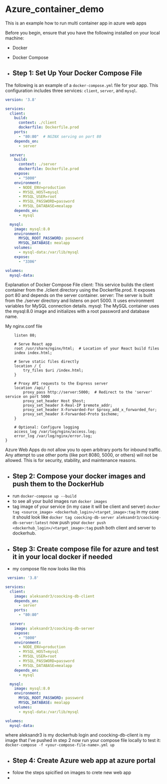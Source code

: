 # Azure_container_demo
This is an example how to run multi container app in azure web apps

Before you begin, ensure that you have the following installed on your local machine:

- Docker
- Docker Compose

- ## Step 1: Set Up Your Docker Compose File

The following is an example of a `docker-compose.yml` file for your app. This configuration includes three services: `client`, `server`, and `mysql`.

```yaml
version: '3.8'

services:
  client:
    build:
      context: ./client
      dockerfile: Dockerfile.prod
    ports:
      - "80:80"  # NGINX serving on port 80
    depends_on:
      - server

  server:
    build:
      context: ./server
      dockerfile: Dockerfile.prod
    expose:
      - "5000"  
    environment:
      - NODE_ENV=production
      - MYSQL_HOST=mysql  
      - MYSQL_USER=root
      - MYSQL_PASSWORD=password
      - MYSQL_DATABASE=mealapp
    depends_on:
      - mysql

  mysql:
    image: mysql:8.0
    environment:
      MYSQL_ROOT_PASSWORD: password
      MYSQL_DATABASE: mealapp
    volumes:
      - mysql-data:/var/lib/mysql
    expose:
      - "3306"

volumes:
  mysql-data:
```
Explanation of Docker Compose File
client: This service builds the client container from the ./client directory using the Dockerfile.prod. It exposes port 80 and depends on the server container.
server: The server is built from the ./server directory and listens on port 5000. It uses environment variables for MySQL connection details.
mysql: The MySQL container uses the mysql:8.0 image and initializes with a root password and database name.

My nginx.conf file
```server {
    listen 80;

    # Serve React app
    root /usr/share/nginx/html;  # Location of your React build files
    index index.html;

    # Serve static files directly
    location / {
        try_files $uri /index.html;
    }

    # Proxy API requests to the Express server
    location /api/ {
        proxy_pass http://server:5000;  # Redirect to the 'server' service on port 5000
        proxy_set_header Host $host;
        proxy_set_header X-Real-IP $remote_addr;
        proxy_set_header X-Forwarded-For $proxy_add_x_forwarded_for;
        proxy_set_header X-Forwarded-Proto $scheme;
    }

    # Optional: Configure logging
    access_log /var/log/nginx/access.log;
    error_log /var/log/nginx/error.log;
}
```
Azure Web Apps do not allow you to open arbitrary ports for inbound traffic. Any attempt to use other ports (like port 8080, 5000, or others) will not be allowed. This is for security, stability, and maintenance reasons.
- ## Step 2: Compose your docker images and push them to the DockerHub
- run ```docker-compose up --build```
- to see all your build images run ```docker images```
- tag image of your service (in my case it will be client and server)
```docker tag <source_image> <dockerhub_login>/<target_image>:tag```
in my case it should look like 
```docker tag coocking-db-server aleksandr3/coocking-db-server:latest```
now push your ```docker push <dockerhub_login>/<target_image>:tag```
push both client and server to dockerhub.
- ## Step 3: Create compose file for azure and test it in your local docker if needed
- my compose file now looks like this
```yaml
 version: '3.8'

services:
  client:
    image: aleksandr3/coocking-db-client  
    depends_on:
      - server
    ports:
      - "80:80"  

  server:
    image: aleksandr3/coocking-db-server 
    expose:
      - "5000"
    environment:
      - NODE_ENV=production
      - MYSQL_HOST=mysql
      - MYSQL_USER=root
      - MYSQL_PASSWORD=password
      - MYSQL_DATABASE=mealapp
    depends_on:
      - mysql

  mysql:
    image: mysql:8.0
    environment:
      MYSQL_ROOT_PASSWORD: password
      MYSQL_DATABASE: mealapp
    volumes:
      - mysql-data:/var/lib/mysql

volumes:
  mysql-data:
```

where aleksandr3 is my dockerhub login and coocking-db-client is my image that I've pushed in step 2
now run your compose file locally to test it:
```docker-compose -f <your-compose-file-name>.yml up```
- ## Step 4: Create Azure web app at azure portal
- folow the steps spicified on images to crete new web app
- 


